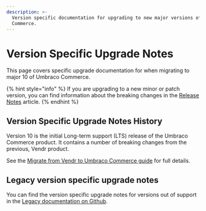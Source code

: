 ```yaml
---
description: >-
  Version specific documentation for upgrading to new major versions of Umbraco
  Commerce.
---
```


# Version Specific Upgrade Notes

This page covers specific upgrade documentation for when migrating to major 10 of Umbraco Commerce.

{% hint style="info" %}
If you are upgrading to a new minor or patch version, you can find information about the breaking changes in the [Release Notes](../../release-notes.md) article.
{% endhint %}

## Version Specific Upgrade Notes History

Version 10 is the initial Long-term support (LTS) release of the Umbraco Commerce product. It contains a number of breaking changes from the previous, Vendr product.

See the [Migrate from Vendr to Umbraco Commerce guide](../../how-to-guides/migrate-from-vendr-to-umbraco-commerce/) for full details.

## Legacy version specific upgrade notes

You can find the version specific upgrade notes for versions out of support in the [Legacy documentation on Github](https://github.com/umbraco/UmbracoDocs/tree/umbraco-eol-versions).&#x20;
